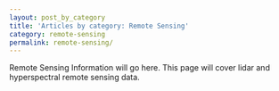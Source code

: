 ```yaml
---
layout: post_by_category
title: 'Articles by category: Remote Sensing'
category: remote-sensing
permalink: remote-sensing/
---
```


Remote Sensing Information will go here. This page will cover lidar and hyperspectral remote sensing data. 